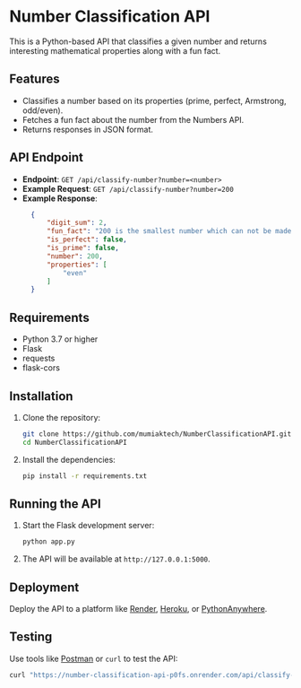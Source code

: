 # Number Classification API

This is a Python-based API that classifies a given number and returns interesting mathematical properties along with a fun fact.

## Features
- Classifies a number based on its properties (prime, perfect, Armstrong, odd/even).
- Fetches a fun fact about the number from the Numbers API.
- Returns responses in JSON format.

## API Endpoint
- **Endpoint**: `GET /api/classify-number?number=<number>`
- **Example Request**: `GET /api/classify-number?number=200`
- **Example Response**:
  ```json
    {
        "digit_sum": 2,
        "fun_fact": "200 is the smallest number which can not be made prime by changing one of its digits.",
        "is_perfect": false,
        "is_prime": false,
        "number": 200,
        "properties": [
            "even"
        ]
    }
  ```

## Requirements
- Python 3.7 or higher
- Flask
- requests
- flask-cors

## Installation
1. Clone the repository:
   ```bash
   git clone https://github.com/mumiaktech/NumberClassificationAPI.git
   cd NumberClassificationAPI
   ```
2. Install the dependencies:
   ```bash
   pip install -r requirements.txt
   ```

## Running the API
1. Start the Flask development server:
   ```bash
   python app.py
   ```
2. The API will be available at `http://127.0.0.1:5000`.

## Deployment
Deploy the API to a platform like [Render](https://render.com/), [Heroku](https://www.heroku.com/), or [PythonAnywhere](https://www.pythonanywhere.com/).

## Testing
Use tools like [Postman](https://www.postman.com/) or `curl` to test the API:
```bash
curl "https://number-classification-api-p0fs.onrender.com/api/classify-number?number=200"
```

